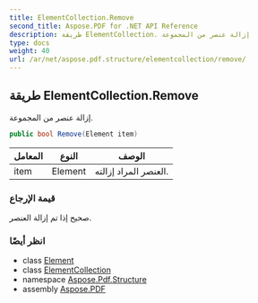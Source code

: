 ```yaml
---
title: ElementCollection.Remove
second_title: Aspose.PDF for .NET API Reference
description: طريقة ElementCollection. إزالة عنصر من المجموعة
type: docs
weight: 40
url: /ar/net/aspose.pdf.structure/elementcollection/remove/
---
```

## طريقة ElementCollection.Remove

إزالة عنصر من المجموعة.

```csharp
public bool Remove(Element item)
```

| المعامل | النوع | الوصف |
| --- | --- | --- |
| item | Element | العنصر المراد إزالته. |

### قيمة الإرجاع

صحيح إذا تم إزالة العنصر.

### انظر أيضًا

* class [Element](../../element/)
* class [ElementCollection](../)
* namespace [Aspose.Pdf.Structure](../../../aspose.pdf.structure/)
* assembly [Aspose.PDF](../../../)